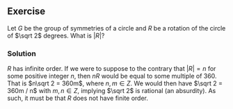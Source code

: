 ## Exercise
Let $G$ be the group of symmetries of a circle and $R$ be a rotation of the circle of $\sqrt 2$ degrees. What is $|R|$?

### Solution
$R$ has infinite order. If we were to suppose to the contrary that $|R| = n$ for some positive integer $n$, then $nR$ would be equal to some multiple of $360$. That is $n\sqrt 2 = 360m$, where $n,m \in Z$. We would then have $\sqrt 2 = 360m / n$ with $m,n\in Z$, implying $\sqrt 2$ is rational (an absurdity). As such, it must be that $R$ does not have finite order.
